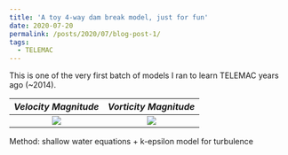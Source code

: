 ```yaml
---
title: 'A toy 4-way dam break model, just for fun'
date: 2020-07-20
permalink: /posts/2020/07/blog-post-1/
tags:
  - TELEMAC
---
```


This is one of the very first batch of models I ran to learn TELEMAC years ago (~2014). 


*Velocity Magnitude* | *Vorticity Magnitude*
:---:|:---:
![](/images/vel.gif) | ![](/images/vor.gif)


Method: shallow water equations + k-epsilon model for turbulence